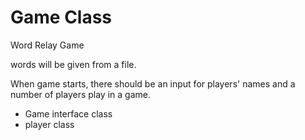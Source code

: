 # Game Class

Word Relay Game

words will be given from a file.

When game starts, there should be an input for players' names and a number of players play in a game.

- Game interface class
- player class
